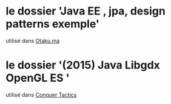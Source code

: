 # le dossier 'Java EE , jpa, design patterns exemple'

utilisé dans [Otaku.ma](https://www.otaku.ma)

# le dossier '(2015) Java Libgdx OpenGL ES '

utilisé dans [Conquer Tactics](https://twitter.com/conquertactics)

